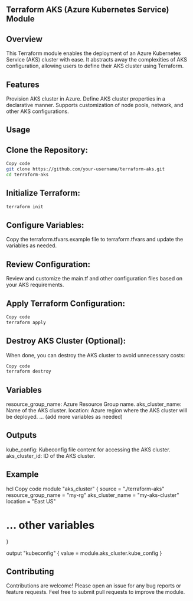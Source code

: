 ## Terraform AKS (Azure Kubernetes Service) Module

## Overview
This Terraform module enables the deployment of an Azure Kubernetes Service (AKS) cluster with ease. It abstracts away the complexities of AKS configuration, allowing users to define their AKS cluster using Terraform.

## Features
Provision AKS cluster in Azure.
Define AKS cluster properties in a declarative manner.
Supports customization of node pools, network, and other AKS configurations.


## Usage
## Clone the Repository:

```bash
Copy code
git clone https://github.com/your-username/terraform-aks.git
cd terraform-aks
```
## Initialize Terraform:

```bash
terraform init
```

## Configure Variables:
Copy the terraform.tfvars.example file to terraform.tfvars and update the variables as needed.

## Review Configuration:
Review and customize the main.tf and other configuration files based on your AKS requirements.

## Apply Terraform Configuration:

```bash
Copy code
terraform apply
```
## Destroy AKS Cluster (Optional):
When done, you can destroy the AKS cluster to avoid unnecessary costs:

```bash
Copy code
terraform destroy
```
## Variables
resource_group_name: Azure Resource Group name.
aks_cluster_name: Name of the AKS cluster.
location: Azure region where the AKS cluster will be deployed.
... (add more variables as needed)

## Outputs
kube_config: Kubeconfig file content for accessing the AKS cluster.
aks_cluster_id: ID of the AKS cluster.

## Example
hcl
Copy code
module "aks_cluster" {
  source              = "./terraform-aks"
  resource_group_name = "my-rg"
  aks_cluster_name    = "my-aks-cluster"
  location            = "East US"
  # ... other variables
}

output "kubeconfig" {
  value = module.aks_cluster.kube_config
}

## Contributing

Contributions are welcome! Please open an issue for any bug reports or feature requests. Feel free to submit pull requests to improve the module.
